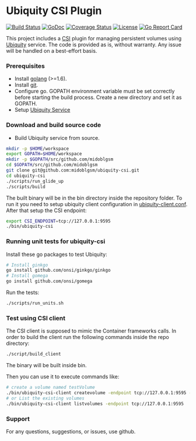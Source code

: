 # Ubiquity CSI Plugin
[![Build Status](https://travis-ci.org/midoblgsm/ubiquity-csi.svg?branch=master)](https://travis-ci.org/midoblgsm/ubiquity-csi)
[![GoDoc](https://godoc.org/github.com/midoblgsm/ubiquity-csi?status.svg)](https://godoc.org/github.com/midoblgsm/ubiquity-csi)
[![Coverage Status](https://coveralls.io/repos/github/midoblgsm/ubiquity-csi/badge.svg?branch=master)](https://coveralls.io/github/midoblgsm/ubiquity-csi?branch=master)
[![License](https://img.shields.io/badge/license-Apache--2.0-blue.svg)](http://www.apache.org/licenses/LICENSE-2.0)
[![Go Report Card](https://goreportcard.com/badge/github.com/midoblgsm/ubiquity-csi)](https://goreportcard.com/report/github.com/midoblgsm/ubiquity-csi)






This project includes a [CSI](https://github.com/container-storage-interface/spec) plugin for managing persistent volumes using [Ubiquity](https://github.com/IBM/ubiquity) service.
The code is provided as is, without warranty. Any issue will be handled on a best-effort basis.

### Prerequisites
  * Install [golang](https://golang.org/) (>=1.6).
  * Install [git](https://git-scm.com/book/en/v2/Getting-Started-Installing-Git).
  * Configure go. GOPATH environment variable must be set correctly before starting the build process. Create a new directory and set it as GOPATH.
  * Setup [Ubiquity Service](https://github.com/midoblgsm/ubiquity)
### Download and build source code
* Build Ubiquity service from source. 
```bash
mkdir -p $HOME/workspace
export GOPATH=$HOME/workspace
mkdir -p $GOPATH/src/github.com/midoblgsm
cd $GOPATH/src/github.com/midoblgsm
git clone git@github.com:midoblgsm/ubiquity-csi.git
cd ubiquity-csi
./scripts/run_glide_up
./scripts/build
```
The built binary will be in the bin directory inside the repository folder.
To run it you need to setup ubiquity client configuration in [ubiquity-client.conf](ubiquity-client.conf).
After that setup the CSI endpoint:
```bash
export CSI_ENDPOINT=tcp://127.0.0.1:9595
./bin/ubiquity-csi
```

### Running unit tests for ubiquity-csi

Install these go packages to test Ubiquity:
```bash
# Install ginkgo
go install github.com/onsi/ginkgo/ginkgo
# Install gomega
go install github.com/onsi/gomega
```

Run the tests:
```bash
./scripts/run_units.sh
```


### Test using CSI client
The CSI client is supposed to mimic the Container frameworks calls. 
In order to build the client run the following commands inside the repo directory:
```bash
./script/build_client
```
The binary will be built inside bin.

Then you can use it to execute commands like:

```bash
# create a volume named testVolume
./bin/ubiquity-csi-client createvolume -endpoint tcp://127.0.0.1:9595 -limitBytes 512 -o nfs -requiredBytes 512 -service gold -t xfs -version 0.0.0 -params {\"backend\":\"localhost\"} testVolume
# or List the existing volumes
./bin/ubiquity-csi-client listvolumes -endpoint tcp://127.0.0.1:9595

```            
           
### Support
For any questions, suggestions, or issues, use github.